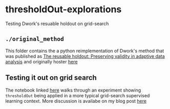 # thresholdOut-explorations

Testing Dwork's resuable holdout on grid-search

## `./original_method`

This folder contains the a python reimplementation of Dwork's method that was published as [The reusable holdout: Preserving validity in adaptive data analysis](http://science.sciencemag.org/content/349/6248/636) and originally hoster [here](https://github.com/andyljones/thresholdout)

## Testing it out on grid search

The notebook linked [here](https://github.com/bmcmenamin/thresholdOut-explorations/blob/master/Threshold%20out%20demos%20--%20tuning%20parameters%20for%20linear%20regression.ipynb) walks through an experiment showing `thresholdOut` being applied in a more typical grid-search supervised learning context.
More discussion is availabe on my blog post [here](https://bmcmenamin.github.io/2017/07/02/grid-search-with-the-reusable.html)
